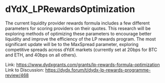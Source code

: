 # dYdX_LPRewardsOptimization


The current liquidity provider rewards formula includes a few different parameters for scoring providers on their quotes. This research will be exploring methods of optimizing these parameters to encourage better liquidity and improve the efficiency of the LP rewards program. The most significant update will be to the MaxSpread parameter, exploring competitive spreads across dYdX markets (currently set at 20bps for BTC and ETH, and 40bps on all others).

Link: https://www.dydxgrants.com/grants/lp-rewards-formula-optimization 
<br /> 
Link to Discussion: https://dydx.forum/t/dydx-lp-rewards-programme-review/468 
